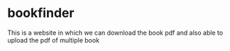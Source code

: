 # bookfinder
This is a website in which we can download the book pdf and also able to upload the pdf of multiple book
